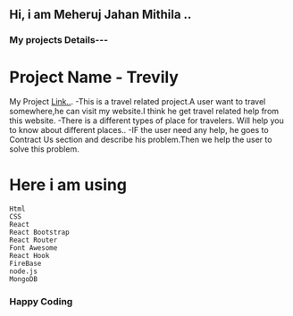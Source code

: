 ## Hi, i am Meheruj Jahan Mithila ..

### My projects Details---

# Project Name - Trevily

My Project [Link..](https://loving-newton-fb41a1.netlify.app).
-This is a travel related project.A user want to travel somewhere,he can visit my website.I think he get travel related help from this website.
-There is a different types of place for travelers. Will help you to know about different places..
-IF the user need any help, he goes to Contract Us section and describe his problem.Then we help the user to solve this problem.

# Here i am using

    Html
    CSS
    React
    React Bootstrap
    React Router
    Font Awesome
    React Hook
    FireBase
    node.js
    MongoDB

### Happy Coding
